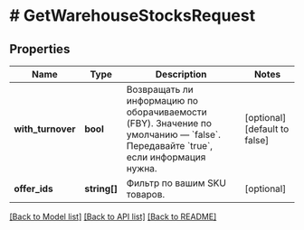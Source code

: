 # # GetWarehouseStocksRequest

## Properties

Name | Type | Description | Notes
------------ | ------------- | ------------- | -------------
**with_turnover** | **bool** | Возвращать ли информацию по оборачиваемости (FBY).  Значение по умолчанию — &#x60;false&#x60;. Передавайте &#x60;true&#x60;, если информация нужна. | [optional] [default to false]
**offer_ids** | **string[]** | Фильтр по вашим SKU товаров. | [optional]

[[Back to Model list]](../../README.md#models) [[Back to API list]](../../README.md#endpoints) [[Back to README]](../../README.md)

